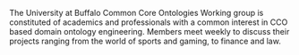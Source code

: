 The University at Buffalo Common Core Ontologies Working group is constituted of academics and professionals with a common interest in CCO based domain ontology engineering. Members meet weekly to discuss their projects ranging from the world of sports and gaming, to finance and law. 
